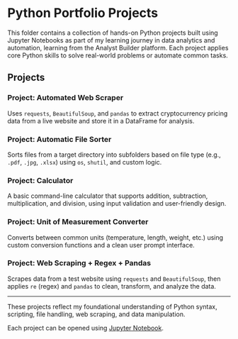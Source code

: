 # Python Portfolio Projects

This folder contains a collection of hands-on Python projects built using Jupyter Notebooks as part of my learning journey in data analytics and automation, learning from the Analyst Builder platform. Each project applies core Python skills to solve real-world problems or automate common tasks.

## Projects

### Project: Automated Web Scraper
Uses `requests`, `BeautifulSoup`, and `pandas` to extract cryptocurrency pricing data from a live website and store it in a DataFrame for analysis.

### Project: Automatic File Sorter
Sorts files from a target directory into subfolders based on file type (e.g., `.pdf`, `.jpg`, `.xlsx`) using `os`, `shutil`, and custom logic.

### Project: Calculator
A basic command-line calculator that supports addition, subtraction, multiplication, and division, using input validation and user-friendly design.

### Project: Unit of Measurement Converter
Converts between common units (temperature, length, weight, etc.) using custom conversion functions and a clean user prompt interface.

### Project: Web Scraping + Regex + Pandas
Scrapes data from a test website using `requests` and `BeautifulSoup`, then applies `re` (regex) and `pandas` to clean, transform, and analyze the data.

---

These projects reflect my foundational understanding of Python syntax, scripting, file handling, web scraping, and data manipulation.

Each project can be opened using [Jupyter Notebook](https://jupyter.org/).
